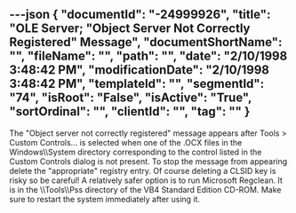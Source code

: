 ---json
{
  "documentId": "-24999926",
  "title": "OLE Server; &quot;Object Server Not Correctly Registered&quot; Message",
  "documentShortName": "",
  "fileName": "",
  "path": "",
  "date": "2/10/1998 3:48:42 PM",
  "modificationDate": "2/10/1998 3:48:42 PM",
  "templateId": "",
  "segmentId": "74",
  "isRoot": "False",
  "isActive": "True",
  "sortOrdinal": "",
  "clientId": "",
  "tag": ""
}
---

The &quot;Object server not correctly registered&quot; message appears after Tools &gt; Custom Controls... is selected when one of the .OCX files in the Windows&bsol;&bsol;System directory corresponding to the control listed in the Custom Controls dialog is not present. To stop the message from appearing delete the &quot;appropriate&quot; registry entry. Of course deleting a CLSID key is risky so be careful! A relatively safer option is to run Microsoft Regclean. It is in the &bsol;&bsol;Tools&bsol;&bsol;Pss directory of the VB4 Standard Edition CD-ROM. Make sure to restart the system immediately after using it.
